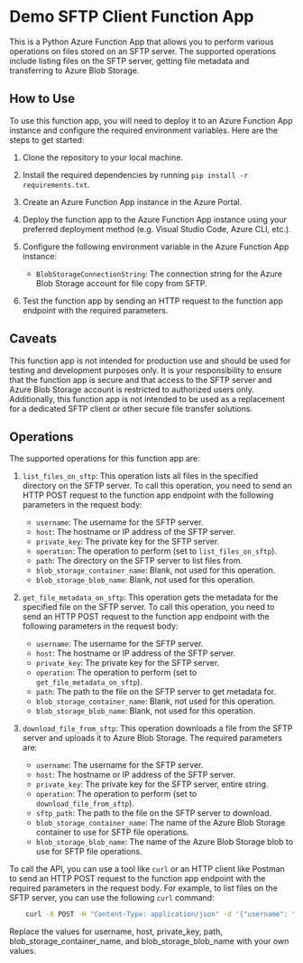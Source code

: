 # Demo SFTP Client Function App

This is a Python Azure Function App that allows you to perform various operations on files stored on an SFTP server. The supported operations include listing files on the SFTP server, getting file metadata and transferring to Azure Blob Storage.

## How to Use

To use this function app, you will need to deploy it to an Azure Function App instance and configure the required environment variables. Here are the steps to get started:

1. Clone the repository to your local machine.
2. Install the required dependencies by running `pip install -r requirements.txt`.
3. Create an Azure Function App instance in the Azure Portal.
4. Deploy the function app to the Azure Function App instance using your preferred deployment method (e.g. Visual Studio Code, Azure CLI, etc.).
5. Configure the following environment variable in the Azure Function App instance:

   - `BlobStorageConnectionString`: The connection string for the Azure Blob Storage account for file copy from SFTP.

6. Test the function app by sending an HTTP request to the function app endpoint with the required parameters.

## Caveats

This function app is not intended for production use and should be used for testing and development purposes only. It is your responsibility to ensure that the function app is secure and that access to the SFTP server and Azure Blob Storage account is restricted to authorized users only. Additionally, this function app is not intended to be used as a replacement for a dedicated SFTP client or other secure file transfer solutions.

## Operations

The supported operations for this function app are:

1. `list_files_on_sftp`: This operation lists all files in the specified directory on the SFTP server. To call this operation, you need to send an HTTP POST request to the function app endpoint with the following parameters in the request body:

   - `username`: The username for the SFTP server.
   - `host`: The hostname or IP address of the SFTP server.
   - `private_key`: The private key for the SFTP server.
   - `operation`: The operation to perform (set to `list_files_on_sftp`).
   - `path`: The directory on the SFTP server to list files from.
   - `blob_storage_container_name`: Blank, not used for this operation.
   - `blob_storage_blob_name`: Blank, not used for this operation.

2. `get_file_metadata_on_sftp`: This operation gets the metadata for the specified file on the SFTP server. To call this operation, you need to send an HTTP POST request to the function app endpoint with the following parameters in the request body:

   - `username`: The username for the SFTP server.
   - `host`: The hostname or IP address of the SFTP server.
   - `private_key`: The private key for the SFTP server.
   - `operation`: The operation to perform (set to `get_file_metadata_on_sftp`).
   - `path`: The path to the file on the SFTP server to get metadata for.
   - `blob_storage_container_name`: Blank, not used for this operation.
   - `blob_storage_blob_name`: Blank, not used for this operation.

3. `download_file_from_sftp`: This operation downloads a file from the SFTP server and uploads it to Azure Blob Storage. The required parameters are:

   - `username`: The username for the SFTP server.
   - `host`: The hostname or IP address of the SFTP server.
   - `private_key`: The private key for the SFTP server, entire string.
   - `operation`: The operation to perform (set to `download_file_from_sftp`).
   - `sftp_path`: The path to the file on the SFTP server to download.
   - `blob_storage_container_name`: The name of the Azure Blob Storage container to use for SFTP file operations.
   - `blob_storage_blob_name`: The name of the Azure Blob Storage blob to use for SFTP file operations.


To call the API, you can use a tool like `curl` or an HTTP client like Postman to send an HTTP POST request to the function app endpoint with the required parameters in the request body. For example, to list files on the SFTP server, you can use the following `curl` command:

```bash
    curl -X POST -H "Content-Type: application/json" -d '{"username": "myusername", "host": "mysftpserver.com", "private_key": "myprivatekey", "operation": "list_files_on_sftp", "path": "/mydirectory", "blob_storage_container_name": "", "blob_storage_blob_name": ""}' https://myfunctionapp.azurewebsites.net/api/http_trigger
```

Replace the values for username, host, private_key, path, blob_storage_container_name, and blob_storage_blob_name with your own values. 
